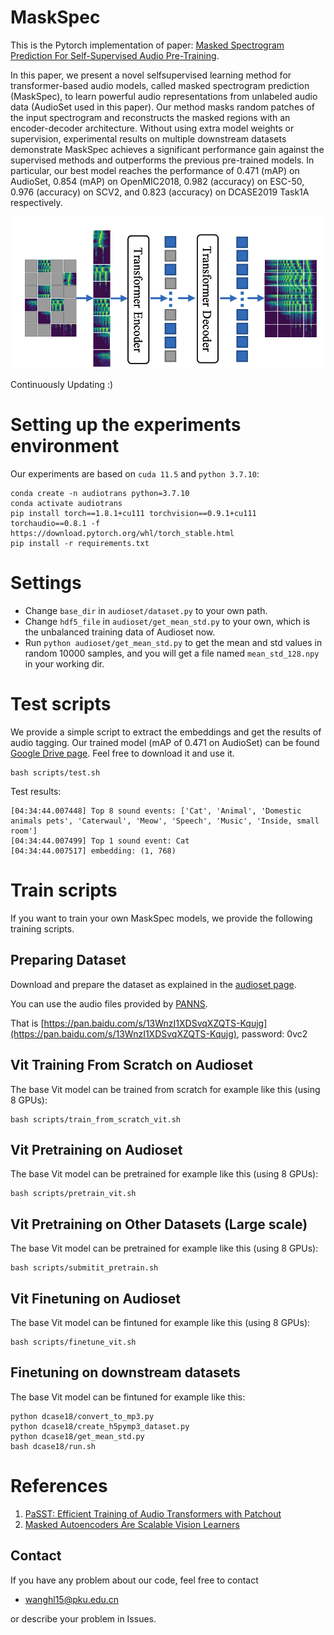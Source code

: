 # MaskSpec

This is the Pytorch implementation of paper: [Masked Spectrogram Prediction For Self-Supervised Audio Pre-Training](https://arxiv.org/pdf/2204.12768.pdf).

In this paper, we present a novel selfsupervised learning method for transformer-based audio models, called masked spectrogram prediction (MaskSpec), to learn powerful audio representations from unlabeled audio data (AudioSet used in this paper). Our method masks random patches
of the input spectrogram and reconstructs the masked regions with an encoder-decoder architecture. Without using extra model weights or supervision, experimental results on multiple downstream datasets demonstrate MaskSpec achieves a significant performance gain against the supervised methods and
outperforms the previous pre-trained models. 
In particular, our best model reaches the performance of 0.471 (mAP) on AudioSet, 0.854 (mAP) on OpenMIC2018, 0.982 (accuracy) on ESC-50, 0.976 (accuracy) on SCV2, and 0.823 (accuracy) on DCASE2019 Task1A respectively.

<img src="resources/structure.png">

Continuously Updating :)

# Setting up the experiments environment

Our experiments are based on `cuda 11.5` and `python 3.7.10`:

```
conda create -n audiotrans python=3.7.10
conda activate audiotrans
pip install torch==1.8.1+cu111 torchvision==0.9.1+cu111 torchaudio==0.8.1 -f https://download.pytorch.org/whl/torch_stable.html
pip install -r requirements.txt
```

# Settings

- Change ```base_dir``` in ```audioset/dataset.py``` to your own path.
- Change ```hdf5_file``` in ```audioset/get_mean_std.py``` to your own, which is the unbalanced training data of Audioset now.
- Run ```python audioset/get_mean_std.py``` to get the mean and std values in random 10000 samples, and you will get a file named ```mean_std_128.npy``` in your working dir.

# Test scripts
We provide a simple script to extract the embeddings and get the results of audio tagging. Our trained model (mAP of 0.471 on AudioSet) can be found [Google Drive page](https://drive.google.com/file/d/1TwP9JMq6EViaSXAhpNMuQW56RIbk-v-v/view?usp=sharing).
Feel free to download it and use it.

```
bash scripts/test.sh
```

Test results:

```
[04:34:44.007448] Top 8 sound events: ['Cat', 'Animal', 'Domestic animals pets', 'Caterwaul', 'Meow', 'Speech', 'Music', 'Inside, small room']
[04:34:44.007499] Top 1 sound event: Cat
[04:34:44.007517] embedding: (1, 768)
```

# Train scripts

If you want to train your own MaskSpec models, we provide the following training scripts.

## Preparing Dataset

Download and prepare the dataset as explained in the [audioset page](https://github.com/kkoutini/PaSST/tree/main/audioset).

You can use the audio files provided by [PANNS](https://github.com/qiuqiangkong/audioset_tagging_cnn).

That is [https://pan.baidu.com/s/13WnzI1XDSvqXZQTS-Kqujg](https://pan.baidu.com/s/13WnzI1XDSvqXZQTS-Kqujg), password: 0vc2

## Vit Training From Scratch on Audioset

The base Vit model can be trained from scratch for example like this (using 8 GPUs):
```
bash scripts/train_from_scratch_vit.sh
```

## Vit Pretraining on Audioset

The base Vit model can be pretrained for example like this (using 8 GPUs):
```
bash scripts/pretrain_vit.sh
```

## Vit Pretraining on Other Datasets (Large scale)

The base Vit model can be pretrained for example like this (using 8 GPUs):
```
bash scripts/submitit_pretrain.sh
```

## Vit Finetuning on Audioset

The base Vit model can be fintuned for example like this (using 8 GPUs):
```
bash scripts/finetune_vit.sh
```

## Finetuning on downstream datasets 

The base Vit model can be fintuned for example like this:
```
python dcase18/convert_to_mp3.py
python dcase18/create_h5pymp3_dataset.py
python dcase18/get_mean_std.py
bash dcase18/run.sh
```


# References

1. [PaSST: Efficient Training of Audio Transformers with Patchout](https://github.com/kkoutini/PaSST)
2. [Masked Autoencoders Are Scalable Vision Learners](https://github.com/facebookresearch/mae)


## Contact
If you have any problem about our code, feel free to contact
- wanghl15@pku.edu.cn

or describe your problem in Issues.
